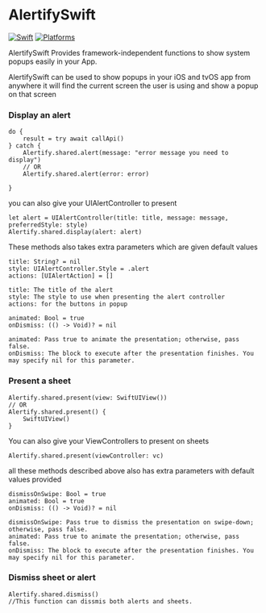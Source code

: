 # AlertifySwift
[![Swift](https://img.shields.io/badge/Swift-5.5-orange?style=flat-square)](https://img.shields.io/badge/Swift-5.7_5.8_5.9-Orange?style=flat-square)
[![Platforms](https://img.shields.io/badge/Platforms-iOS_tvOS-yellowgreen?style=flat-square)](https://img.shields.io/badge/Platforms-macOS_iOS_tvOS_watchOS_vision_OS_Linux_Windows_Android-Green?style=flat-square)

AlertifySwift Provides framework-independent functions to show system popups easily in your App.

AlertifySwift can be used to show popups in your iOS and tvOS app from anywhere it will find the current screen the user is using and show a popup on that screen

### Display an alert
```
do {
    result = try await callApi()
} catch {
    Alertify.shared.alert(message: "error message you need to display")
    // OR
    Alertify.shared.alert(error: error)
    
}
```
you can also give your UIAlertController to present
```
let alert = UIAlertController(title: title, message: message, preferredStyle: style)
Alertify.shared.display(alert: alert)
```
These methods also takes extra parameters which are given default values
```
title: String? = nil
style: UIAlertController.Style = .alert
actions: [UIAlertAction] = []

title: The title of the alert
style: The style to use when presenting the alert controller
actions: for the buttons in popup
```

```
animated: Bool = true
onDismiss: (() -> Void)? = nil

animated: Pass true to animate the presentation; otherwise, pass false.
onDismiss: The block to execute after the presentation finishes. You may specify nil for this parameter.
```

### Present a sheet
```
Alertify.shared.present(view: SwiftUIView())
// OR
Alertify.shared.present() {
    SwiftUIView()
}
```
You can also give your ViewControllers to present on sheets
```
Alertify.shared.present(viewController: vc)
```

all these methods described above also has extra parameters with default values provided
```
dismissOnSwipe: Bool = true
animated: Bool = true
onDismiss: (() -> Void)? = nil

dismissOnSwipe: Pass true to dismiss the presentation on swipe-down; otherwise, pass false.
animated: Pass true to animate the presentation; otherwise, pass false.
onDismiss: The block to execute after the presentation finishes. You may specify nil for this parameter.
```

### Dismiss sheet or alert 
```
Alertify.shared.dismiss()
//This function can dissmis both alerts and sheets.
```

